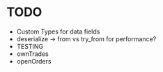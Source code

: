# TODO
- Custom Types for data fields
- deserialize -> from vs try_from for performance?
- TESTING
- ownTrades <Publication>
- openOrders <Publication>
